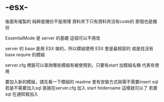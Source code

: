 # -esx-
後面有複製的 純粹是備份不是用理  資料夾下只有資料夾沒有code的 那個也是備份

EssentialMode 是 server 的基礎 這個可以不用改

server 的 base 是用 ESX 做的，所以模組使用 ESX 會是最相容的 或是找沒有 base require 的模組


server.cfg 裡面可以查詢哪些模組有被使用到，只要有start 加模組名稱 代表有使用

要加入新的模組，請先看一下模組的 readme 會有安裝方式與需不需要insert sql 若是不需要加入sql 直接在server.cfg 加入 start foldername 這樣就可以了
若要sql 在通知我加入
